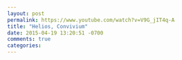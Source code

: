 ```yaml
---
layout: post
permalink: https://www.youtube.com/watch?v=V9G_jIT4q-A
title: "Helios, Convivium"
date: 2015-04-19 13:20:51 -0700
comments: true
categories: 
---
```


